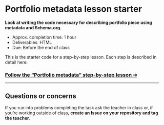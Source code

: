 # Portfolio metadata lesson starter

**Look at writing the code necessary for describing portfolio piece using metadata and Schema.org.**

- Approx. completion time: 1 hour
- Deliverables: HTML
- Due: Before the end of class

This is the starter code for a step-by-step lesson. Each step is described in detail here:

### [**Follow the “Portfolio metadata” step-by-step lesson ➔**](https://learntheweb.courses/courses/web-dev-5/portfolio-metadata/)

---

## Questions or concerns

If you run into problems completing the task ask the teacher in class or, if you’re working outside of class, **create an Issue on your repository and tag the teacher**.
